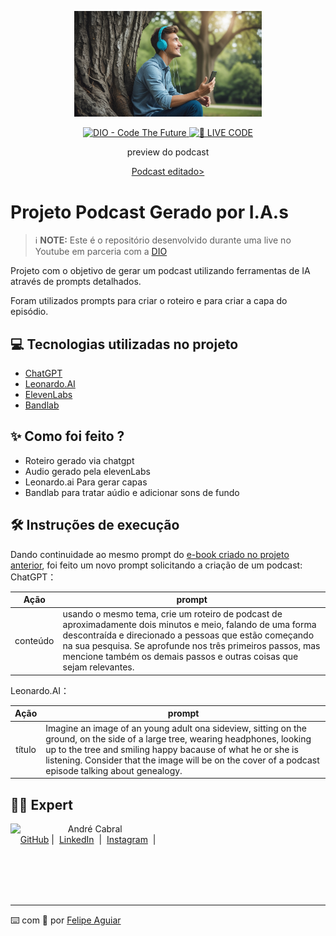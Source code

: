 <p align="center">
<img 
    src="./assets/capa.jpg"
    width="300"
/>
</p>

<p align="center">
<a href="https://dio.me/">
    <img 
        src="https://img.shields.io/badge/DIO-Code_The_Future-28DA77?logo=youtube" 
        alt="DIO - Code The Future">
</a>
<a href="https://dio.me/">
<img 
    src="https://img.shields.io/badge/🔴_LIVE_CODE-FF5E72" 
    alt="🔴 LIVE CODE">
</a>
</p>

<p align="center">
    preview do podcast
</p>

<div align="center">
    <a href="\Podcast_Genealogia.mp3">Podcast editado></a>
</div>

# Projeto Podcast Gerado por I.A.s


 > ℹ️ **NOTE:** Este é o repositório desenvolvido durante uma live no Youtube em parceria com a [DIO](https://dio.me)

Projeto com o objetivo de gerar um podcast utilizando ferramentas de IA através de prompts detalhados.

Foram utilizados prompts para criar o roteiro e para criar a capa do episódio.

## 💻 Tecnologias utilizadas no projeto

- [ChatGPT](https://chat.openai.com/) 
- [Leonardo.AI](https://leonardo.ai/)
- [ElevenLabs](https://beta.elevenlabs.io/)
- [Bandlab](https://www.bandlab.com/)

## ✨ Como foi feito ?

- Roteiro gerado via chatgpt
- Audio gerado pela elevenLabs
- Leonardo.ai Para gerar capas
- Bandlab para tratar aúdio e adicionar sons de fundo


## 🛠️ Instruções de execução

Dando continuidade ao mesmo prompt do <a href="https://github.com/andrescabral85/criando_um_ebook_IA/"> e-book criado no projeto anterior</a>, foi feito um novo prompt solicitando a criação de um podcast: 
ChatGPT：

|   Ação   | prompt                                                                                                                                                                                                                                                                         |
| :------: | ------------------------------------------------------------------------------------------------------------------------------------------------------------------------------------------------------------------------------------------------------------------------------ |
|  conteúdo| usando o mesmo tema, crie um roteiro de podcast de aproximadamente dois minutos e meio, falando de uma forma descontraída e direcionado a pessoas que estão começando na sua pesquisa. Se aprofunde nos três primeiros passos, mas mencione também os demais passos e outras coisas que sejam relevantes.|



Leonardo.AI：

|  Ação  | prompt                                                                                 |
| :----: | -------------------------------------------------------------------------------------- |
| título | Imagine an image of an young adult ona sideview, sitting on the ground, on the side of a large tree, wearing headphones, looking up to the tree and smiling happy bacause of what he or she is listening. Consider that the image will be on the cover of a podcast episode talking about genealogy. |


## 👨‍💻 Expert

<p>
    <img 
      align=left 
      margin=10 
      width=80 
      src="https://avatars.githubusercontent.com/u/126682540?v=4"
    />
    <p>&nbsp&nbsp&nbspAndré Cabral<br>
    &nbsp&nbsp&nbsp
    <a href="https://github.com/andrescabral85">
    GitHub</a>&nbsp;|&nbsp;
    <a href="www.linkedin.com/in/
andre-s-cabral">LinkedIn</a>
&nbsp;|&nbsp;
    <a href="https://www.instagram.com/andrescabral85/">
    Instagram</a>
&nbsp;|&nbsp;</p>
</p>
<br/><br/>
<br/><br/>
<p>

---

⌨️ com 💜 por [Felipe Aguiar](https://github.com/felipeAguiarCode)
